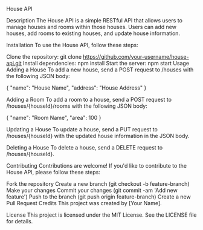 House API


Description
The House API is a simple RESTful API that allows users to manage houses and rooms within those houses. Users can add new houses, add rooms to existing houses, and update house information.

Installation
To use the House API, follow these steps:

Clone the repository: git clone https://github.com/your-username/house-api.git
Install dependencies: npm install
Start the server: npm start
Usage
Adding a House
To add a new house, send a POST request to /houses with the following JSON body:

{
  "name": "House Name",
  "address": "House Address"
}

Adding a Room
To add a room to a house, send a POST request to /houses/{houseId}/rooms with the following JSON body:

{
  "name": "Room Name",
  "area": 100
}

Updating a House
To update a house, send a PUT request to /houses/{houseId} with the updated house information in the JSON body.

Deleting a House
To delete a house, send a DELETE request to /houses/{houseId}.

Contributing
Contributions are welcome! If you'd like to contribute to the House API, please follow these steps:

Fork the repository
Create a new branch (git checkout -b feature-branch)
Make your changes
Commit your changes (git commit -am 'Add new feature')
Push to the branch (git push origin feature-branch)
Create a new Pull Request
Credits
This project was created by [Your Name].

License
This project is licensed under the MIT License. See the LICENSE file for details.
